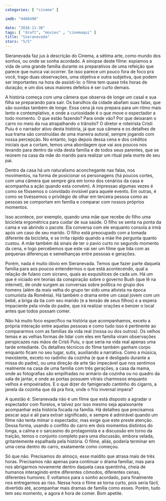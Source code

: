 ```yaml
---
categories: [ "cinema" ]

imdb: "4466490"

date: "2016-11-30"
tags: [ "draft", "movies" , "cinemaqui" ]
title: "Sieranevada"
stars: "5/5"
---
```

Sieranevada faz jus à descrição do Cinema, a sétima arte, como mundo dos sonhos, ou onde se sonha acordado. A sinopse deste filme: espiamos a vida de uma grande família durante os preparativos de uma refeição que parece que nunca vai ocorrer. Se isso parece um pouco fora de foco pra você, trago duas observações, uma objetiva e outra subjetiva, que podem ser importantes na hora de assisti-lo: o filme tem quase três horas de duração; e um dos seus maiores defeitos é ser curto demais.

A história começa com uma câmera que observa de longe um casal e sua filha se preparando para sair. Os barulhos da cidade abafam suas falas, que são ouvidas também de longe. Essa cena já nos prepara para um ritmo mais lento e contemplativo, e onde a curiosidade é o que move o espectador a todo momento. O que estão fazendo? Para onde vão? Por que deixaram o carro no meio da rua atrapalhando o trânsito? O diretor e roteirista Cristi Puiu é o narrador ativo desta história, já que sua câmera e os detalhes de sua trama são construídas de uma maneira autoral, sempre jogando com nossa percepção. No entanto, logo depois dessa cena e dos créditos iniciais que a cortam, temos uma abordagem que vai aos poucos nos levando para dentro da vida desta família e de todos seus parentes, que se reúnem na casa da mãe do marido para realizar um ritual pela morte de seu pai.

Dentro da casa há um naturalismo aconchegante nas falas, nos movimentos, na forma de posicionar os personagens (há poucos cortes, com uma câmera que sempre gira em torno dos cenários da casa e acompanha a ação quando esta convém). A impressao algumas vezes é como se fôssemos o convidado invisível para aquele evento. Em outras, é como se tivéssemos o privilégio de olhar em terceira pessoa como as pessoas se comportam em família e comparar com nossos próprios momentos.

Isso acontece, por exemplo, quando uma mãe que recebe do filho uma bicicleta ergométrica para cuidar de sua saúde. O filho se senta na ponta da cama e vai abrindo o pacote. Ela conversa com ele enquanto consola a irmã após um caso de seu marido. O filho está preocupado com a tomada diferente da bicicleta, e se irrita rápido quando a mãe lhe pergunta quanto custou. A mãe também dá sinais de ter o pavio curto no segundo momento da cena, e logo percebemos que este vai ser um filme que lida com as pequenas diferenças e semelhanças entre pessoas e gerações.

Porém, nada é muito óbvio em Sieranevada. Temos que fazer parte daquela família para aos poucos entendermos o que está acontecendo, qual a relação de fulano com sicrano, quais as esquisitices de cada um. Há um que é viciado em teorias da conspiração sobre o governo Bush (que lê na internet), de onde surgem as conversas sobre política no grupo dos homens (além da mais velha do grupo ter sido uma ativista na época comunista da Romênia). Há também o drama entre um casal jovem com um bebê, a briga da tia com seu marido (e a tensão de seus filhos) e a espera impaciente pela vinda do padre, que irá realizar orações e benzer o local antes que todos possam comer.

Não há muito foco específico na história que acompanhamos, exceto a própria interação entre aquelas pessoas e como tudo isso é pertinente ao compararmos com as famílias da vida real (nossa ou dos outros). Os velhos temas e as velhas formas de lidar com eles em família viram observações perspicazes nas mãos de Cristi Puiu, o que seria na vida real apenas uma tarde entediante. Os detalhes técnicos do filme também ganham corpo enquanto ficam no seu lugar, sutis, auxiliando a narrativa. Como a música, inexistente, exceto no radinho da cozinha (e que é desligado durante a missa do padre), ou uma direção de arte tão impecável que nos sentimos realmente na casa de uma família com três gerações, a casa da mama, onde as fotografias são empilhadas no armário da cozinha ou no quadro da sala de jantar, e onde as portas possuem vitrais charmosos enquanto velhos e empoeirados. E o que dizer do famigerado cantinho do cigarro, a janela da cozinha que dá pra fora, onde o frio invernal impera?

A questão é: Sieranevada não é um filme que está disposto a agradar o espectador com floreios, e talvez por isso mesmo seja apaixonante acompanhar esta história focada na família. Há detalhes que precisamos pescar aqui e ali para extrair significado, e sempre é admirável quando um filme não tenta mimar o espectador, mas exige que este preste atenção. Dessa forma, usando o conflito do carro em dois momentos distintos do longa, a calma e o sarcasmo do protagonista e a discussão em torno da traição, temos o conjunto completo para uma discussão, embora velada, gritantemente espalhada pela história. O filme, aliás, poderia terminar em uma cena dentro do carro, exatamente como começou.

Só que não. Precisamos do almoço, esse maldito que atrasa mais de três horas. Precisamos não apenas para continuar o drama familiar, mas para nos abrigarmos novamente dentro daquela casa quentinha, cheia de humanos interagindo entre diferentes cômodos, diferentes cenas, diferentes humores. E voltamos para o sonho acordado, para finalmente nos entregarmos ao riso. Nessa hora o filme se torna curto, pois seria fácil, divertido até, acompanhar mais dramas de família como esses. Porém, tudo tem seu momento, e agora é hora de comer. Bom apetite.
